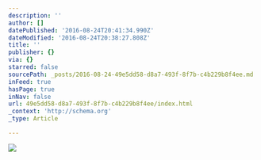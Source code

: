 ```yaml
---
description: ''
author: []
datePublished: '2016-08-24T20:41:34.990Z'
dateModified: '2016-08-24T20:38:27.808Z'
title: ''
publisher: {}
via: {}
starred: false
sourcePath: _posts/2016-08-24-49e5dd58-d8a7-493f-8f7b-c4b229b8f4ee.md
inFeed: true
hasPage: true
inNav: false
url: 49e5dd58-d8a7-493f-8f7b-c4b229b8f4ee/index.html
_context: 'http://schema.org'
_type: Article

---
```

![](https://the-grid-user-content.s3-us-west-2.amazonaws.com/23c1a711-192d-48bb-b5ca-6a1626806aaf.jpg)